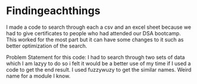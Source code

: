 # Findingeachthings
I made a code to search through each a csv and an excel sheet because we had to give certificates to people who had attended our DSA bootcamp. This worked for the most part but it can have some changes to it such as better optimization of the search.

Problem Statement for this code: I had to search through two sets of data which I am lazyy to do so i felt it would be a better use of my time if I used a code to get the end result. 
I used fuzzywuzy to get the similar names. Weird name for a module I know. 

